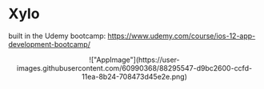 # Xylo
built in the Udemy bootcamp: https://www.udemy.com/course/ios-12-app-development-bootcamp/
<p align="center">
  !["AppImage"](https://user-images.githubusercontent.com/60990368/88295547-d9bc2600-ccfd-11ea-8b24-708473d45e2e.png)
</p>
